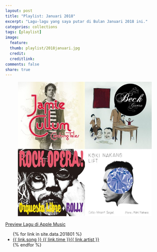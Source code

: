 ```yaml
---
layout: post
title: "Playlist: Januari 2018"
excerpt: "Lagu-lagu yang saya putar di Bulan Januari 2018 ini."
categories: collections
tags: [playlist]
image:
  feature: 
  thumb: playlist/2018januari.jpg
  credit:  
  creditlink: 
comments: false
share: true
---
```

<figure>
  <img src="/images/playlist/2018januari.jpg" alt="image">
</figure>

<a class="btn" href="https://itunes.apple.com/id/playlist/2018-january/pl.u-AkAmVobtjEZKex">Preview Lagu di Apple Music</a>

<ul class="post-list">
{% for link in site.data.201801 %}
  <li><article><a href="{{ link.url }}">{{ link.song }} <span class="entry-date"><time>{{ link.time }}</time></span><span class="excerpt">{{ link.artist }}</span></a></article></li>
{% endfor %}
</ul>